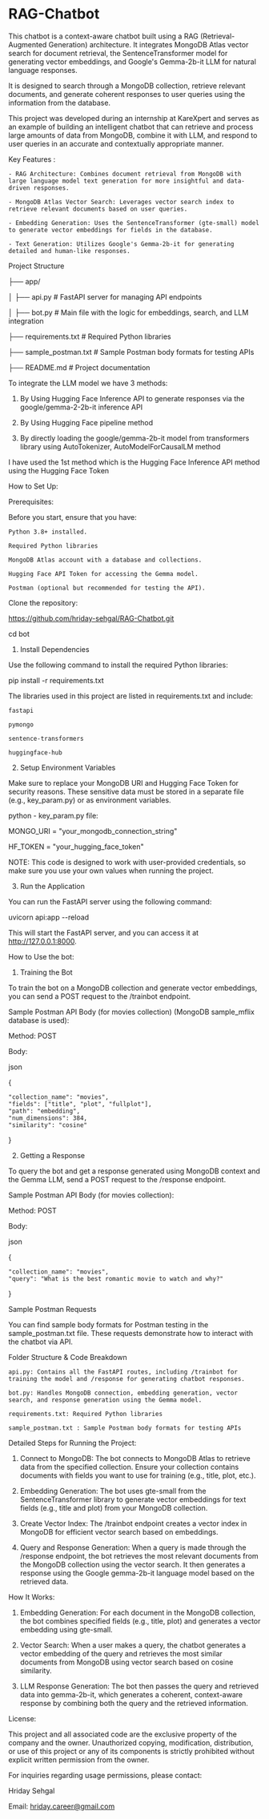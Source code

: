 # RAG-Chatbot

This chatbot is a context-aware chatbot built using a RAG (Retrieval-Augmented Generation) architecture. It integrates MongoDB Atlas vector search for document retrieval, the SentenceTransformer model for generating vector embeddings, and Google's Gemma-2b-it LLM for natural language responses.

It is designed to search through a MongoDB collection, retrieve relevant documents, and generate coherent responses to user queries using the information from the database. 

This project was developed during an internship at KareXpert and serves as an example of building an intelligent chatbot that can retrieve and process large amounts of data from MongoDB, combine it with LLM, and respond to user queries in an accurate and contextually appropriate manner.

Key Features : 

    - RAG Architecture: Combines document retrieval from MongoDB with large language model text generation for more insightful and data-driven responses.
    
    - MongoDB Atlas Vector Search: Leverages vector search index to retrieve relevant documents based on user queries.
    
    - Embedding Generation: Uses the SentenceTransformer (gte-small) model to generate vector embeddings for fields in the database.
    
    - Text Generation: Utilizes Google's Gemma-2b-it for generating detailed and human-like responses.

Project Structure


├── app/

│   ├── api.py               # FastAPI server for managing API endpoints

│   ├── bot.py               # Main file with the logic for embeddings, search, and LLM integration

├── requirements.txt         # Required Python libraries

├── sample_postman.txt       # Sample Postman body formats for testing APIs

├── README.md                # Project documentation


To integrate the LLM model we have 3 methods:

1. By Using Hugging Face Inference API to generate responses via the google/gemma-2-2b-it inference API

2. By Using Hugging Face pipeline method 

3. By directly loading the google/gemma-2b-it model from transformers library using AutoTokenizer, AutoModelForCausalLM method

I have used the 1st method which is the Hugging Face Inference API method using the Hugging Face Token

How to Set Up:

Prerequisites:

Before you start, ensure that you have:

    Python 3.8+ installed.

    Required Python libraries
    
    MongoDB Atlas account with a database and collections.
    
    Hugging Face API Token for accessing the Gemma model.
    
    Postman (optional but recommended for testing the API).

Clone the repository:

https://github.com/hriday-sehgal/RAG-Chatbot.git

cd bot

1. Install Dependencies

Use the following command to install the required Python libraries:

pip install -r requirements.txt

The libraries used in this project are listed in requirements.txt and include:

    fastapi
    
    pymongo
    
    sentence-transformers
    
    huggingface-hub

2. Setup Environment Variables

Make sure to replace your MongoDB URI and Hugging Face Token for security reasons. These sensitive data must be stored in a separate file (e.g., key_param.py) or as environment variables.

python - key_param.py file:

MONGO_URI = "your_mongodb_connection_string"

HF_TOKEN = "your_hugging_face_token"

NOTE: This code is designed to work with user-provided credentials, so make sure you use your own values when running the project.

3. Run the Application

You can run the FastAPI server using the following command:

uvicorn api:app --reload

This will start the FastAPI server, and you can access it at http://127.0.0.1:8000.

How to Use the bot:

1. Training the Bot

To train the bot on a MongoDB collection and generate vector embeddings, you can send a POST request to the /trainbot endpoint.

Sample Postman API Body (for movies collection) (MongoDB sample_mflix database is used):

Method: POST

Body:

json

{

    "collection_name": "movies",
    "fields": ["title", "plot", "fullplot"],
    "path": "embedding",
    "num_dimensions": 384,
    "similarity": "cosine"
}

2. Getting a Response

To query the bot and get a response generated using MongoDB context and the Gemma LLM, send a POST request to the /response endpoint.

Sample Postman API Body (for movies collection):

Method: POST

Body:

json

{

    "collection_name": "movies",
    "query": "What is the best romantic movie to watch and why?"
}

Sample Postman Requests

You can find sample body formats for Postman testing in the sample_postman.txt file. These requests demonstrate how to interact with the chatbot via API.

Folder Structure & Code Breakdown

    api.py: Contains all the FastAPI routes, including /trainbot for training the model and /response for generating chatbot responses.
    
    bot.py: Handles MongoDB connection, embedding generation, vector search, and response generation using the Gemma model.

    requirements.txt: Required Python libraries
    
    sample_postman.txt : Sample Postman body formats for testing APIs

Detailed Steps for Running the Project:

1. Connect to MongoDB: The bot connects to MongoDB Atlas to retrieve data from the specified collection. Ensure your collection contains documents with fields you want to use for training (e.g., title, plot, etc.).

2. Embedding Generation: The bot uses gte-small from the SentenceTransformer library to generate vector embeddings for text fields (e.g., title and plot) from your MongoDB collection.

3. Create Vector Index: The /trainbot endpoint creates a vector index in MongoDB for efficient vector search based on embeddings.

4. Query and Response Generation: When a query is made through the /response endpoint, the bot retrieves the most relevant documents from the MongoDB collection using the vector search. It then generates a response using
the Google gemma-2b-it language model based on the retrieved data.


How It Works:

1. Embedding Generation: For each document in the MongoDB collection, the bot combines specified fields (e.g., title, plot) and generates a vector embedding using gte-small.

2. Vector Search: When a user makes a query, the chatbot generates a vector embedding of the query and retrieves the most similar documents from MongoDB using vector search based on cosine similarity.

3. LLM Response Generation: The bot then passes the query and retrieved data into gemma-2b-it, which generates a coherent, context-aware response by combining both the query and the retrieved information.


License:

This project and all associated code are the exclusive property of the company and the owner. Unauthorized copying, modification, distribution, or use of this project or any of its components is strictly prohibited without explicit written permission from the owner.

For inquiries regarding usage permissions, please contact:

Hriday Sehgal

Email: hriday.career@gmail.com
